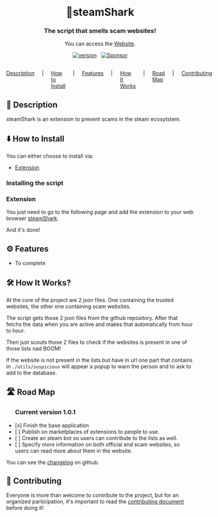 <h1 align='center'>
  🦈steamShark
</h1>

<h3 align='center'>
  The script that smells scam websites!
</h3>

<p align='center'>
You can access the <a href="https://franciscoborges2002.github.io/steamShark/" target="_blank">Website</a>.
</p>

<p align='center'>
  <a href="https://github.com/sponsors/alexandresanlim"><img alt="version" src="https://img.shields.io/badge/Version-1.0.0-blue" /></a>
  &nbsp;
  <a href="https://github.com/sponsors/alexandresanlim"><img alt="Sponsor" src="https://img.shields.io/badge/Opensource-green" /></a>
</p>
<br />

<!-- HEADER SECTION -->
<nav>
    <a href="#description">Description</a> |
    <a href="#howToInstall">How to Install</a> |
    <a href="#features">Features</a> |
    <a href="#howItWorks">How It Works</a> |
    <a href="#roadMap">Road Map</a> |
    <a href="#contributing">Contributing</a>
</nav>

<!-- DESCRIPTION -->
<div id="description">
    <!-- HEADER -->
    <div>
        <h2>📝 Description</h2>
    </div>
    <!-- CONTENT -->
    <div>
        steamShark is an extension to prevent scams in the steam ecosytstem.
    </div>
</div>

<!-- HOW TO INSTALL -->
<div id="howToInstall">
    <!-- HEADER -->
    <div>
        <h2>⬇️ How to Install</h2>
    </div>
    <!-- CONTENT -->
    <div>
        You can either choose to install via:
        <ul>
            <!-- <li><a href="#installTampermonkey">Tampermonkey</a></li> -->
            <li><a href="https://chromewebstore.google.com/detail/%F0%9F%A6%88steamshark/jljepdlbbomdcdmaafflabapkdhiglnf" target="_blank">Extension</a></li>
        </ul>

<!-- <div id="installTampermonkey">
<h3>Tampermonkey</h3>

### Pre-requesites

Have Tampermonkey installed, you can download it through the [official website](https://www.tampermonkey.net/). -->

### Installing the script

<!-- You just need to install it via tampermonkey -->

</div>

<div id="installExtension">
<h3>Extension</h3>

You just need to go to the following page and add the extension to your web browser
[steamShark](https://chromewebstore.google.com/detail/%F0%9F%A6%88steamshark/jljepdlbbomdcdmaafflabapkdhiglnf).

</div>

And it's done!

</div>

</div>

<!-- FEATURES -->
<div id="features">
    <!-- HEADER -->
    <div>
        <h2>⚙️ Features</h2>
    </div>
    <!-- CONTENT -->
    <div>
        <ul>
            <li>
            To complete
            </li>
        </ul>
    </div>
</div>

<!-- HOW IT WORKS -->
<div id="howItWorks">
    <!-- HEADER -->
    <div>
        <h2>🛠️ How It Works?</h2>
    </div>
    <!-- CONTENT -->
    <div>
        <p>At the core of the project are 2 json files. One containing the trusted websites, the other one containing scam websites.</p>
        <p>The script gets those 2 json files from the github repository. After that fetchs the data when you are active and makes that automatically from hour to hour.</p>
        <p>Then just scouts those 2 files to check if the websites is present in one of those lists nad BOOM!</p>
        <p>If the website is not present in the lists but have in url one part that contains in <code>./utils/suspicious</code> will appear a popup to warn the person and to ask to add to the database.</p>
    </div>
</div>

<!-- HOW IT WORKS -->
<div id="roadMap">
    <!-- HEADER -->
    <div>
        <h2>🛣️ Road Map</h2>
    </div>
    <!-- CONTENT -->
    <div>
        <ul>
            <h3>Current version 1.0.1</h3>
            <li>
                [x] Finish the base application
            </li>
            <li>
                [ ] Publish on marketplaces of extensions to people to use.
            </li>
            <li>
                [ ] Create an steam bot so users can contribute to the lists as well.
            </li>
            <li>
                [ ] Specify more information on both official and scam websites, so users can read more about them in the website.
            </li>
        </ul>
    </div>
    <div>
        You can see the <a href="./CHANGELOG.md">changelog</a> on github.
    </div>
</div>

<!-- CONTRIBUTING -->
<div id="contributing">
    <!-- HEADER -->
    <div>
        <h2>🤝 Contributing</h2>
    </div>
    <!-- CONTENT -->
    <div>
        <p>

Everyone is more than welcome to contribute to the project, but for an organized participation, it's important to read the [contributing document](./CONTRIBUTING.md) before doing it!

</p>

</div>

</div>

<style>
nav{
    display: flex;
    flex-direction: row;
    gap: 20px;
}
</style>
